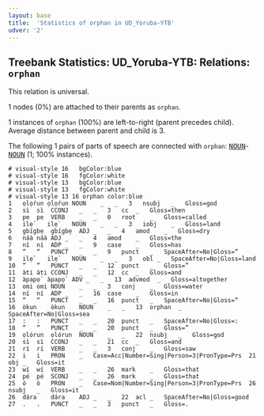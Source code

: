 ```yaml
---
layout: base
title:  'Statistics of orphan in UD_Yoruba-YTB'
udver: '2'
---
```


## Treebank Statistics: UD_Yoruba-YTB: Relations: `orphan`

This relation is universal.

1 nodes (0%) are attached to their parents as `orphan`.

1 instances of `orphan` (100%) are left-to-right (parent precedes child).
Average distance between parent and child is 3.

The following 1 pairs of parts of speech are connected with `orphan`: <tt><a href="yo_ytb-pos-NOUN.html">NOUN</a></tt>-<tt><a href="yo_ytb-pos-NOUN.html">NOUN</a></tt> (1; 100% instances).


~~~ conllu
# visual-style 16	bgColor:blue
# visual-style 16	fgColor:white
# visual-style 13	bgColor:blue
# visual-style 13	fgColor:white
# visual-style 13 16 orphan	color:blue
1	ọlọ́run	ọlọ́run	NOUN	_	_	3	nsubj	_	Gloss=god
2	sì	sì	CCONJ	_	_	3	cc	_	Gloss=then
3	pe	pe	VERB	_	_	0	root	_	Gloss=called
4	ilẹ̀	ilẹ̀	NOUN	_	_	3	iobj	_	Gloss=land
5	gbígbẹ	gbígbẹ	ADJ	_	_	4	amod	_	Gloss=dry
6	náà	náà	ADJ	_	_	4	amod	_	Gloss=the
7	ní	ní	ADP	_	_	9	case	_	Gloss=has
8	“	“	PUNCT	_	_	9	punct	_	SpaceAfter=No|Gloss=“
9	ilẹ̀	ilẹ̀	NOUN	_	_	3	obl	_	SpaceAfter=No|Gloss=land
10	”	”	PUNCT	_	_	12	punct	_	Gloss=”
11	àti	àti	CCONJ	_	_	12	cc	_	Gloss=and
12	àpapọ̀	àpapọ̀	ADV	_	_	13	advmod	_	Gloss=altogether
13	omi	omi	NOUN	_	_	3	conj	_	Gloss=water
14	ní	ní	ADP	_	_	16	case	_	Gloss=in
15	“	“	PUNCT	_	_	16	punct	_	SpaceAfter=No|Gloss=“
16	òkun	òkun	NOUN	_	_	13	orphan	_	SpaceAfter=No|Gloss=sea
17	:	:	PUNCT	_	_	20	punct	_	SpaceAfter=No|Gloss=:
18	”	”	PUNCT	_	_	20	punct	_	Gloss=”
19	ọlórun	ọlórun	NOUN	_	_	22	nsubj	_	Gloss=god
20	sì	sì	CCONJ	_	_	21	cc	_	Gloss=and
21	rí	rí	VERB	_	_	3	conj	_	Gloss=saw
22	i	i	PRON	_	Case=Acc|Number=Sing|Person=3|PronType=Prs	21	obj	_	Gloss=it
23	wí	wí	VERB	_	_	26	mark	_	Gloss=that
24	pé	pé	SCONJ	_	_	26	mark	_	Gloss=that
25	ó	ó	PRON	_	Case=Nom|Number=Sing|Person=3|PronType=Prs	26	nsubj	_	Gloss=it
26	dára	dára	ADJ	_	_	22	acl	_	SpaceAfter=No|Gloss=good
27	.	.	PUNCT	_	_	3	punct	_	Gloss=.

~~~


